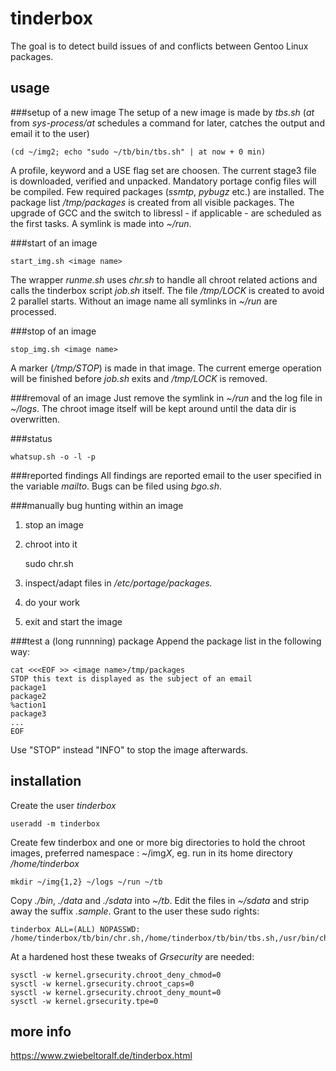 # tinderbox
The goal is to detect build issues of and conflicts between Gentoo Linux packages.

## usage
###setup of a new image
The setup of a new image is made by *tbs.sh* (*at* from *sys-process/at* schedules a command for later, catches the output and email it to the user)
    
    (cd ~/img2; echo "sudo ~/tb/bin/tbs.sh" | at now + 0 min)

A profile, keyword and a USE flag set are choosen.
The current stage3 file is downloaded, verified and unpacked.
Mandatory portage config files will be compiled.
Few required packages (*ssmtp*, *pybugz* etc.) are installed.
The package list */tmp/packages* is created from all visible packages.
The upgrade of GCC and the switch to libressl - if applicable - are scheduled as the first tasks.
A symlink is made into *~/run*.

###start of an image
    
    start_img.sh <image name>

The wrapper *runme.sh* uses *chr.sh* to handle all chroot related actions and calls the tinderbox script *job.sh* itself.
The file */tmp/LOCK* is created to avoid 2 parallel starts.
Without an image name all symlinks in *~/run* are processed.

###stop of an image

    stop_img.sh <image name>

A marker (*/tmp/STOP*) is made in that image.
The current emerge operation will be finished before *job.sh* exits and */tmp/LOCK* is removed.

###removal of an image
Just remove the symlink in *~/run* and the log file in *~/logs*.
The chroot image itself will be kept around until the data dir is overwritten.

###status

    whatsup.sh -o -l -p

###reported findings
All findings are reported email to the user specified in the variable *mailto*.
Bugs can be filed using *bgo.sh*.

###manually bug hunting within an image
1. stop an image
2. chroot into it

    sudo chr.sh <image name>
3. inspect/adapt files in */etc/portage/packages.*
4. do your work
5. exit and start the image

###test a (long runnning) package
Append the package list in the following way:
    
    cat <<<EOF >> <image name>/tmp/packages
    STOP this text is displayed as the subject of an email
    package1
    package2
    %action1
    package3
    ...
    EOF

Use "STOP" instead "INFO" to stop the image afterwards.

## installation
Create the user *tinderbox*

    useradd -m tinderbox
Create few tinderbox and one or more big directories to hold the chroot images, preferred namespace : ~/img*X*, eg. run in its home directory */home/tinderbox*

    mkdir ~/img{1,2} ~/logs ~/run ~/tb
Copy *./bin*, *./data* and *./sdata* into *~/tb*.
Edit the files in *~/sdata* and strip away the suffix *.sample*.
Grant to the user these sudo rights:

    tinderbox ALL=(ALL) NOPASSWD: /home/tinderbox/tb/bin/chr.sh,/home/tinderbox/tb/bin/tbs.sh,/usr/bin/chroot

At a hardened host these tweaks of *Grsecurity* are needed:

    sysctl -w kernel.grsecurity.chroot_deny_chmod=0
    sysctl -w kernel.grsecurity.chroot_caps=0
    sysctl -w kernel.grsecurity.chroot_deny_mount=0
    sysctl -w kernel.grsecurity.tpe=0

## more info
https://www.zwiebeltoralf.de/tinderbox.html

